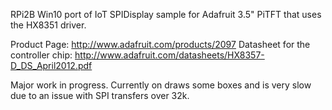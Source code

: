 RPi2B Win10 port of IoT SPIDisplay sample for Adafruit 3.5" PiTFT that uses the HX8351 driver.

Product Page: http://www.adafruit.com/products/2097
Datasheet for the controller chip: http://www.adafruit.com/datasheets/HX8357-D_DS_April2012.pdf

Major work in progress. Currently on draws some boxes and is very slow due to an issue with SPI transfers over 32k.